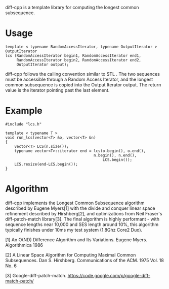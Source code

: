 diff-cpp is a template library for computing the longest common subsequence.

# Usage

    template < typename RandomAccessIterator, typename OutputIterator >
    OutputIterator 
    lcs (RandomAccessIterator begin1, RandomAccessIterator end1,
    	 RandomAccessIterator begin2, RandomAccessIterator end2,
     	 OutputIterator output);


diff-cpp follows the calling convention similar to STL <algorithm>.
The two sequences must be accessible through a Random Access Iterator,
and the longest common subsequence is copied into the Output Iterator
output.  The return value is the iterator pointing past the last
element.


# Example

    #include "lcs.h"

    template < typename T >
    void run_lcs(vector<T> &o, vector<T> &n) 
    {
        vector<T> LCS(n.size());
        typename vector<T>::iterator end = lcs(o.begin(), o.end(),
	                                       n.begin(), n.end(), 
                                               LCS.begin());
        LCS.resize(end-LCS.begin());
    }

# Algorithm 

diff-cpp implements the Longest Common Subsequence algorithm described
by Eugene Myers[1] with the divide and conquer linear space refinement
described by Hirshberg[2], and optimizations from Neil Fraser's
diff-patch-match library[3]. The final algorithm is highly performant -
with sequence lengths near 10,000 and SES length around 10%, this
algorithm typically finishes under 10ms my test system (1.8Ghz Core2
Duo).

[1] An O(ND) Difference Algorithm and Its Variations.  Eugene
Myers. Algorithmica 1986

[2] A Linear Space Algorithm for Computing Maximal Common
Subsequences. Dan S. Hirshberg. Communications of the ACM. 1975
Vol. 18 No. 6

[3] Google-diff-patch-match. https://code.google.com/p/google-diff-match-patch/
